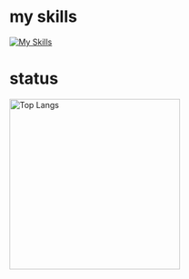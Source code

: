 # my skills
[![My Skills](https://skillicons.dev/icons?i=r,mysql,python,github,aws,docker,vscode&perline=15)](https://skillicons.dev)

# status
<p align="left"> 
  <img alt="Top Langs" height="300px" src="https://github-readme-stats.vercel.app/api/top-langs/?username=idsts2670&show_icons=true&theme=tokyonight" />
<!--   <img alt="github stats" height="200px" src="https://github-readme-stats.vercel.app/api?username=idsts2670&show_icons=ture" /> -->
</p>
